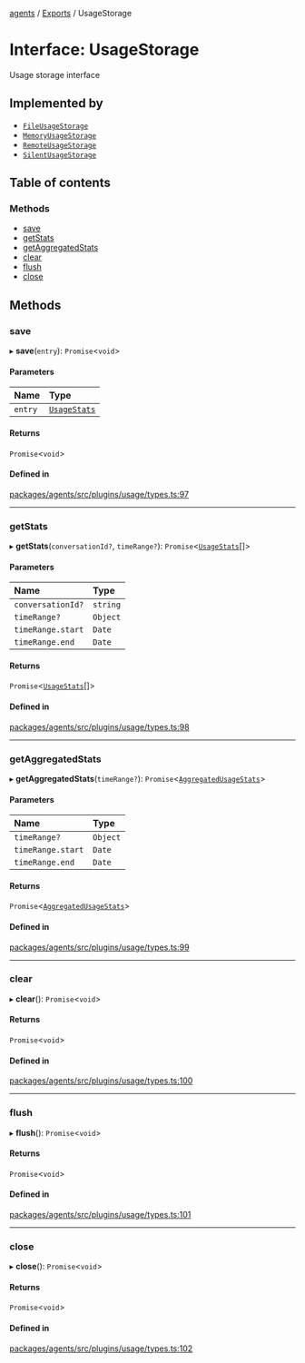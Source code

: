 <!-- 
 ⚠️  AUTO-GENERATED FILE - DO NOT EDIT MANUALLY
 This file is automatically generated by scripts/docs-generator.js
 To make changes, edit the source TypeScript files or update the generator script
-->

[agents](../../) / [Exports](../modules) / UsageStorage

# Interface: UsageStorage

Usage storage interface

## Implemented by

- [`FileUsageStorage`](../classes/FileUsageStorage)
- [`MemoryUsageStorage`](../classes/MemoryUsageStorage)
- [`RemoteUsageStorage`](../classes/RemoteUsageStorage)
- [`SilentUsageStorage`](../classes/SilentUsageStorage)

## Table of contents

### Methods

- [save](UsageStorage#save)
- [getStats](UsageStorage#getstats)
- [getAggregatedStats](UsageStorage#getaggregatedstats)
- [clear](UsageStorage#clear)
- [flush](UsageStorage#flush)
- [close](UsageStorage#close)

## Methods

### save

▸ **save**(`entry`): `Promise`\<`void`\>

#### Parameters

| Name | Type |
| :------ | :------ |
| `entry` | [`UsageStats`](UsageStats) |

#### Returns

`Promise`\<`void`\>

#### Defined in

[packages/agents/src/plugins/usage/types.ts:97](https://github.com/woojubb/robota/blob/1b62bb02b890c71ae884378577a1521b0f8628be/packages/agents/src/plugins/usage/types.ts#L97)

___

### getStats

▸ **getStats**(`conversationId?`, `timeRange?`): `Promise`\<[`UsageStats`](UsageStats)[]\>

#### Parameters

| Name | Type |
| :------ | :------ |
| `conversationId?` | `string` |
| `timeRange?` | `Object` |
| `timeRange.start` | `Date` |
| `timeRange.end` | `Date` |

#### Returns

`Promise`\<[`UsageStats`](UsageStats)[]\>

#### Defined in

[packages/agents/src/plugins/usage/types.ts:98](https://github.com/woojubb/robota/blob/1b62bb02b890c71ae884378577a1521b0f8628be/packages/agents/src/plugins/usage/types.ts#L98)

___

### getAggregatedStats

▸ **getAggregatedStats**(`timeRange?`): `Promise`\<[`AggregatedUsageStats`](AggregatedUsageStats)\>

#### Parameters

| Name | Type |
| :------ | :------ |
| `timeRange?` | `Object` |
| `timeRange.start` | `Date` |
| `timeRange.end` | `Date` |

#### Returns

`Promise`\<[`AggregatedUsageStats`](AggregatedUsageStats)\>

#### Defined in

[packages/agents/src/plugins/usage/types.ts:99](https://github.com/woojubb/robota/blob/1b62bb02b890c71ae884378577a1521b0f8628be/packages/agents/src/plugins/usage/types.ts#L99)

___

### clear

▸ **clear**(): `Promise`\<`void`\>

#### Returns

`Promise`\<`void`\>

#### Defined in

[packages/agents/src/plugins/usage/types.ts:100](https://github.com/woojubb/robota/blob/1b62bb02b890c71ae884378577a1521b0f8628be/packages/agents/src/plugins/usage/types.ts#L100)

___

### flush

▸ **flush**(): `Promise`\<`void`\>

#### Returns

`Promise`\<`void`\>

#### Defined in

[packages/agents/src/plugins/usage/types.ts:101](https://github.com/woojubb/robota/blob/1b62bb02b890c71ae884378577a1521b0f8628be/packages/agents/src/plugins/usage/types.ts#L101)

___

### close

▸ **close**(): `Promise`\<`void`\>

#### Returns

`Promise`\<`void`\>

#### Defined in

[packages/agents/src/plugins/usage/types.ts:102](https://github.com/woojubb/robota/blob/1b62bb02b890c71ae884378577a1521b0f8628be/packages/agents/src/plugins/usage/types.ts#L102)
